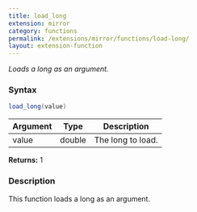 ```yaml
---
title: load_long
extension: mirror
category: functions
permalink: /extensions/mirror/functions/load-long/
layout: extension-function
---
```


_Loads a long as an argument._

### Syntax ###
```cs
load_long(value)
```

| Argument | Type | Description |
| --- | --- | --- |
| value | double | The long to load. |

**Returns:** 1

### Description

This function loads a long as an argument. 

